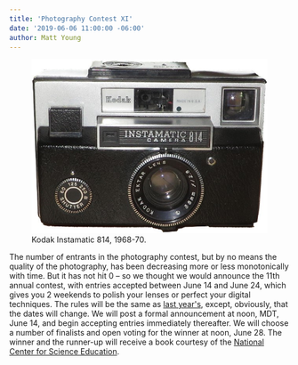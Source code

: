 ```yaml
---
title: 'Photography Contest XI'
date: '2019-06-06 11:00:00 -06:00'
author: Matt Young
---
```


<figure>
<img src="/uploads/2019/IMG_2385_Instamatic_600.jpg" alt="Kodak Instamatic"/>
<figcaption>Kodak Instamatic 814, 1968-70.
</figcaption>
</figure>

The number of entrants in the photography contest, but by no means the quality of the photography, has been decreasing more or less monotonically with time. But it has not hit 0 – so we thought we would announce the 11th annual contest, with entries accepted between June 14 and June 24, which gives you 2 weekends to polish your lenses or perfect your digital techniques. The rules will be the same as <a href="https://pandasthumb.org/archives/2018/06/photography-contest-x.html">last year's</a>, except, obviously, that the dates will change. We will post a formal announcement at noon, MDT, June 14, and begin accepting entries immediately thereafter. We will choose a number of finalists and open voting for the winner at noon, June 28. The winner and the runner-up will receive a book courtesy of the <a href="https://ncse.com/">National Center for Science Education</a>.
